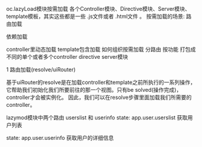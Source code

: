 oc.lazyLoad模块按需加载
各个Controller模块、Directive模块、Server模块、template模板，其实这些都是一些 .js文件或者 .html文件 。
按需加载的场景:
路由加载

依赖加载

controller里动态加载
template包含加载
如何组织按需加载
分路由  按功能 打包成不同的单个或者多个controller directive server模块

1 路由加载(resolve/uiRouter)

基于uiRouter的resolve是在加载controller和template之前所执行的一系列操作，
它帮助我们初始化我们所要前往的那一个视图。只有be solved(操作完成)，controller才会被实例化。
因此，我们可以在resolve步骤里面加载我们所需要的controller。


lazymod模块中两个路由  userslist 和 userinfo
state: app.user.userslist
获取用户列表

state: app.user.userinfo
获取用户的详细信息
